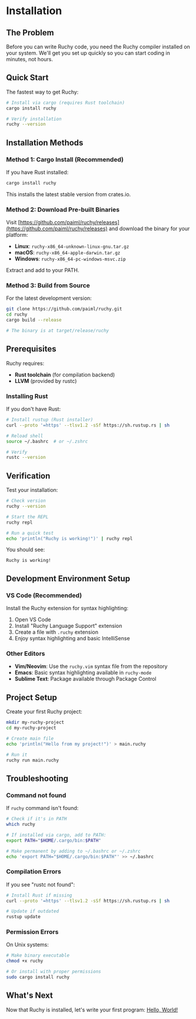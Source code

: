 # Installation

## The Problem

Before you can write Ruchy code, you need the Ruchy compiler installed on your system. We'll get you set up quickly so you can start coding in minutes, not hours.

## Quick Start

The fastest way to get Ruchy:

```bash
# Install via cargo (requires Rust toolchain)
cargo install ruchy

# Verify installation
ruchy --version
```

## Installation Methods

### Method 1: Cargo Install (Recommended)

If you have Rust installed:

```bash
cargo install ruchy
```

This installs the latest stable version from crates.io.

### Method 2: Download Pre-built Binaries

Visit [https://github.com/paiml/ruchy/releases](https://github.com/paiml/ruchy/releases) and download the binary for your platform:

- **Linux**: `ruchy-x86_64-unknown-linux-gnu.tar.gz`
- **macOS**: `ruchy-x86_64-apple-darwin.tar.gz`  
- **Windows**: `ruchy-x86_64-pc-windows-msvc.zip`

Extract and add to your PATH.

### Method 3: Build from Source

For the latest development version:

```bash
git clone https://github.com/paiml/ruchy.git
cd ruchy
cargo build --release

# The binary is at target/release/ruchy
```

## Prerequisites

Ruchy requires:
- **Rust toolchain** (for compilation backend)
- **LLVM** (provided by rustc)

### Installing Rust

If you don't have Rust:

```bash
# Install rustup (Rust installer)
curl --proto '=https' --tlsv1.2 -sSf https://sh.rustup.rs | sh

# Reload shell
source ~/.bashrc  # or ~/.zshrc

# Verify
rustc --version
```

## Verification

Test your installation:

```bash
# Check version
ruchy --version

# Start the REPL
ruchy repl

# Run a quick test
echo 'println("Ruchy is working!")' | ruchy repl
```

You should see:
```
Ruchy is working!
```

## Development Environment Setup

### VS Code (Recommended)

Install the Ruchy extension for syntax highlighting:

1. Open VS Code
2. Install "Ruchy Language Support" extension
3. Create a file with `.ruchy` extension
4. Enjoy syntax highlighting and basic IntelliSense

### Other Editors

- **Vim/Neovim**: Use the `ruchy.vim` syntax file from the repository
- **Emacs**: Basic syntax highlighting available in `ruchy-mode`
- **Sublime Text**: Package available through Package Control

## Project Setup

Create your first Ruchy project:

```bash
mkdir my-ruchy-project
cd my-ruchy-project

# Create main file
echo 'println("Hello from my project!")' > main.ruchy

# Run it
ruchy run main.ruchy
```

## Troubleshooting

### Command not found

If `ruchy` command isn't found:

```bash
# Check if it's in PATH
which ruchy

# If installed via cargo, add to PATH:
export PATH="$HOME/.cargo/bin:$PATH"

# Make permanent by adding to ~/.bashrc or ~/.zshrc
echo 'export PATH="$HOME/.cargo/bin:$PATH"' >> ~/.bashrc
```

### Compilation Errors

If you see "rustc not found":

```bash
# Install Rust if missing
curl --proto '=https' --tlsv1.2 -sSf https://sh.rustup.rs | sh

# Update if outdated
rustup update
```

### Permission Errors

On Unix systems:

```bash
# Make binary executable
chmod +x ruchy

# Or install with proper permissions
sudo cargo install ruchy
```

## What's Next

Now that Ruchy is installed, let's write your first program: [Hello, World!](ch01-02-hello-world.md)
